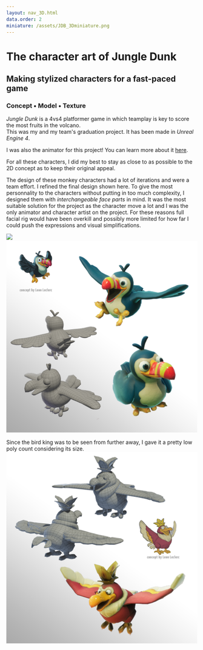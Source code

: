```yaml
---
layout: nav_3D.html
data.order: 2
miniature: /assets/JDB_3Dminiature.png
---
```

# The character art of Jungle Dunk

## Making stylized characters for a fast-paced game

### Concept • Model • Texture

*Jungle Dunk* is a 4vs4 platformer game in which teamplay is key to score the most fruits in the volcano.   
This was my and my team's graduation project. It has been made in *Unreal Engine 4*.

<p class="text-sm mb-7">
I was also the animator for this project! You can learn more about it <a href="../../../animations/anim-jdb">here</a>.
</p>


For all these characters, I did my best to stay as close to as possible to the 2D concept as to keep their original appeal.

The design of these monkey characters had a lot of iterations and were a team effort. I refined the final design shown here. To give the most personnality to the characters without putting in too much complexity, I designed them with *interchangeable face parts* in mind. It was the most suitable solution for the project as the character move a lot and I was the only animator and character artist on the project. For these reasons full facial rig would have been overkill and possibly more limited for how far I could push the expressions and visual simplifications. 


<picture>
  <img src="../../assets/JDB_monkey.png"/>
</picture>


<picture class="my-7">
  <img src="../../assets/JDB_bird.png"/>
</picture>

Since the bird king was to be seen from further away, I gave it a pretty low poly count considering its size.
<picture>
  <img src="../../assets/JDB_kingbird.png"/>
</picture>